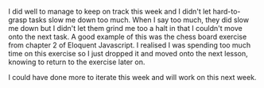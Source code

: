 I did well to manage to keep on track this week and I didn't let hard-to-grasp tasks slow me down too much. When I say too much, they did slow me down but I didn't let them grind me too a halt in that I couldn't move onto the next task. A good example of this was the chess board exercise from chapter 2 of Eloquent Javascript. I realised I was spending too much time on this exercise so I just dropped it and moved onto the next lesson, knowing to return to the exercise later on.

I could have done more to iterate this week and will work on this next week. 
